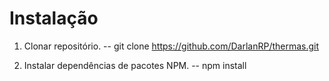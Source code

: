 # Instalação

1. Clonar repositório.
-- git clone https://github.com/DarlanRP/thermas.git

2. Instalar dependências de pacotes NPM.
-- npm install

   
